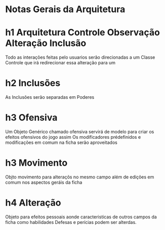 # Notas Gerais da Arquitetura
# h1 Arquitetura Controle Observação Alteração Inclusão
Todo as interações feitas pelo usuarios serão direcionadas a um Classe Controle que irá redirecionar essa alteração para um 

# h2 Inclusões
As Inclusões serão separadas em Poderes

# h3 Ofensiva
Um Objeto Genérico chamado ofensiva servirá de modelo para criar os efeitos ofensivos do jogo assim Os modificadores prédefinidos e modificações em comum na ficha serão aproveitados

# h3 Movimento
Objto movimento para alteraçõs no mesmo campo além de edições em comum nos aspectos geráis da ficha

# h4 Alteração
Objeto para efeitos pessoais aonde caracteristicas de outros campos da ficha como habilidades Defesas e perícias podem ser alterdas.